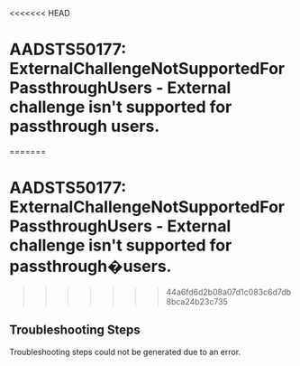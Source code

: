 <<<<<<< HEAD

# AADSTS50177: ExternalChallengeNotSupportedForPassthroughUsers - External challenge isn't supported for passthrough users.
=======
# AADSTS50177: ExternalChallengeNotSupportedForPassthroughUsers - External challenge isn't supported for passthrough�users.
>>>>>>> 44a6fd6d2b08a07d1c083c6d7db8bca24b23c735


## Troubleshooting Steps
Troubleshooting steps could not be generated due to an error.